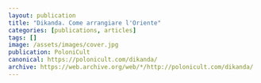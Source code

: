 ```yaml
---
layout: publication
title: "Dikanda. Come arrangiare l'Oriente"
categories: [publications, articles]
tags: []
image: /assets/images/cover.jpg
publication: PoloniCult
canonical: https://polonicult.com/dikanda/
archive: https://web.archive.org/web/*/http://polonicult.com/dikanda/
---
```

